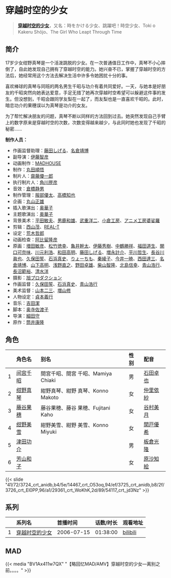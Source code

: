 # 穿越时空的少女


> <u>**[穿越时空的少女](https://bgm.tv/subject/242)**</u>，又名：時をかける少女、跳躍吧！時空少女、Toki o Kakeru Shōjo、The Girl Who Leapt Through Time

## 简介

17岁少女绀野真琴是一个活泼跳脱的少女。在一次普通值日工作中，真琴不小心摔倒了，自此她发现自己拥有了穿越时空的能力。她兴奋不已，掌握了穿越时空的方法后，她经常用这个方法去解决生活中许多令她困扰十分的事。

喜欢棒球的真琴与同班的两名男生千昭与功介有着共同爱好。一天，与她本是好朋友的千昭突然向她表达爱意，手足无措了她再次穿越时空希望可以躲避这件事的发生。但没想到，千昭会跟同学友梨在一起了，而友梨也是一直喜欢千昭的。此时，暗恋功介的果穗误以为真琴是功介的女友。

为了帮忙解决朋友的问题，真琴不断以同样的方法回到过去。她突然发现自己手臂上的数字原来是穿越时空的次数，次数变得越来越少，与此同时她也发现了千昭的秘密……

**制作人员：**
- 作画监督助理：[藤田しげる](https://bgm.tv/person/1709)、[名倉靖博](https://bgm.tv/person/1459)
- 副导演：[伊藤智彦](https://bgm.tv/person/3213)
- 动画制作：[MADHOUSE](https://bgm.tv/person/603)
- 制作：[丸田順悟](https://bgm.tv/person/49008)
- 制片人：[齋藤優一郎](https://bgm.tv/person/55158)
- 执行制片人：[角川歴彦](https://bgm.tv/person/496)
- 音效：[倉橋静男](https://bgm.tv/person/6076)
- 制作管理：[服部優太](https://bgm.tv/person/51364)、[高橋知也](https://bgm.tv/person/18896)
- 企画：[丸山正雄](https://bgm.tv/person/914)
- 插入歌演出：[奥華子](https://bgm.tv/person/6427)
- 主题歌演出：[奥華子](https://bgm.tv/person/6427)
- 背景美术：[平田敏夫](https://bgm.tv/person/600)、[男鹿和雄](https://bgm.tv/person/11681)、[武重洋二](https://bgm.tv/person/11682)、[小倉工房](https://bgm.tv/person/18542)、[アニメ工房婆娑羅](https://bgm.tv/person/35237)
- 剪辑：[西山茂](https://bgm.tv/person/6004)、[REAL-T](https://bgm.tv/person/46772)
- 设定：[荒木哲郎](https://bgm.tv/person/3212)
- 动画检查：[阿比留隆彦](https://bgm.tv/person/29435)
- 原画：[増田敏彦](https://bgm.tv/person/1818)、[松竹徳幸](https://bgm.tv/person/2878)、[亀井幹太](https://bgm.tv/person/7906)、[伊藤秀樹](https://bgm.tv/person/12238)、[中鶴勝祥](https://bgm.tv/person/632)、[福田道生](https://bgm.tv/person/2610)、[関口可奈味](https://bgm.tv/person/318)、[川元利浩](https://bgm.tv/person/102)、[和田高明](https://bgm.tv/person/7519)、[藤田しげる](https://bgm.tv/person/1709)、[増永計介](https://bgm.tv/person/1218)、[平川哲生](https://bgm.tv/person/3798)、[長谷川眞也](https://bgm.tv/person/727)、[久保田誓](https://bgm.tv/person/2650)、[石浜真史](https://bgm.tv/person/1370)、[りょーちも](https://bgm.tv/person/3557)、[秦綾子](https://bgm.tv/person/17957)、[今井一暁](https://bgm.tv/person/12613)、[西田達三](https://bgm.tv/person/12595)、[名倉靖博](https://bgm.tv/person/1459)、[山下高明](https://bgm.tv/person/2648)、[浅野直之](https://bgm.tv/person/12700)、[野田卓雄](https://bgm.tv/person/1032)、[柴山智隆](https://bgm.tv/person/21180)、[北島信幸](https://bgm.tv/person/7305)、[青山浩行](https://bgm.tv/person/3075)、[長沼範裕](https://bgm.tv/person/17532)、[清水洋](https://bgm.tv/person/3564)
- 摄影：[旭プロダクション](https://bgm.tv/person/6065)
- 作画监督：[久保田誓](https://bgm.tv/person/2650)、[石浜真史](https://bgm.tv/person/1370)、[青山浩行](https://bgm.tv/person/3075)
- 美术监督：[山本二三](https://bgm.tv/person/3471)、[増山修](https://bgm.tv/person/21629)
- 人物设定：[貞本義行](https://bgm.tv/person/96)
- 音乐：[吉田潔](https://bgm.tv/person/3074)
- 脚本：[奥寺佐渡子](https://bgm.tv/person/3073)
- 导演：[細田守](https://bgm.tv/person/2298)
- 原作：[筒井康隆](https://bgm.tv/person/3072)

## 角色

|     |   角色名   |   别名  | 性别 |  配音  |
|:--- |:------  |:----      |:---  |:--   |
| 1 | [间宫千昭](https://bgm.tv/character/3724) | 間宮千昭、間宮 千昭、Mamiya Chiaki | 男 | [石田卓也](https://bgm.tv/person/4759) |
| 2 | [绀野真琴](https://bgm.tv/character/14467) | 紺野真琴、紺野 真琴、Konno Makoto | 女 | [仲里依紗](https://bgm.tv/person/5110) |
| 3 | [藤谷果穗](https://bgm.tv/character/3725) | 藤谷果穂、藤谷 果穂、Fujitani Kaho | 女 | [谷村美月](https://bgm.tv/person/4761) |
| 4 | [绀野美雪](https://bgm.tv/character/3726) | 紺野美雪、紺野 美雪、Konno Miyuki | 女 | [関戸優希](https://bgm.tv/person/4760) |
| 5 | [津田功介](https://bgm.tv/character/29361) |  | 男 | [板倉光隆](https://bgm.tv/person/22647) |
| 6 | [芳山和子](https://bgm.tv/character/54117) |  | 女 | [原沙知絵](https://bgm.tv/person/22723) |

{{< slide "41/72/3724_crt_anidb,b4/5e/14467_crt_O53oq,94/ef/3725_crt_anidb,b8/2f/3726_crt_El0PP,96/a1/29361_crt_WoKhK,2d/89/54117_crt_jd3Nz" >}}

## 系列

|     |   系列名   |   首播时间  | 话数/时长  | 观看地址 |
|:---  |:------    |:----      |:---       |:---  |
| 1 |[穿越时空的少女](https://bgm.tv/subject/242)| 2006-07-15 | 01:38:00 | [bilibili](https://www.bilibili.com/bangumi/play/ep65786)  |


## MAD

{{< media  "BV1Ax411w7QX"
"【略回忆MAD/AMV】穿越时空的少女—离别之前。。。。"  >}}
